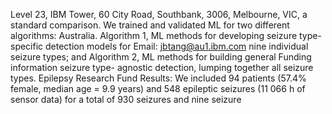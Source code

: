 Level 23, IBM Tower, 60 City Road,
Southbank, 3006, Melbourne, VIC, a standard comparison. We trained and validated ML for two different algorithms:
Australia.
Algorithm 1, ML methods for developing seizure type- specific detection models for
Email: jbtang@au1.ibm.com
nine individual seizure types; and Algorithm 2, ML methods for building general
Funding information seizure type- agnostic detection, lumping together all seizure types.
Epilepsy Research Fund
Results: We included 94 patients (57.4% female, median age = 9.9 years) and 548
epileptic seizures (11 066 h of sensor data) for a total of 930 seizures and nine seizure